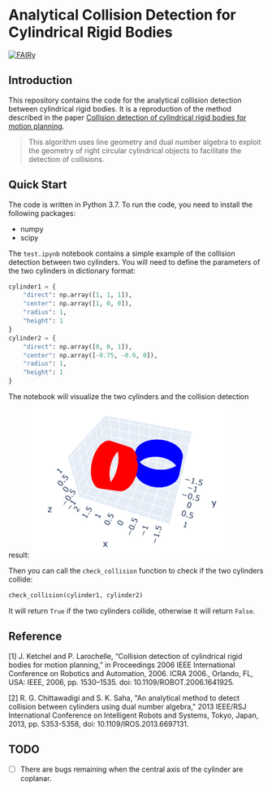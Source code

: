 # Analytical Collision Detection for Cylindrical Rigid Bodies
[![FAIRy](https://firebasestorage.googleapis.com/v0/b/resoft-fairy.appspot.com/o/users%2F29809038%2Fbadges%2FCylinder_Collision_Check.svg?alt=media&token=ba40e573-ace1-4e04-b3c9-941f4b3735d1)](https://howfairis.com)
## Introduction
This repository contains the code for the analytical collision detection between cylindrical rigid bodies. It is a reproduction of the method described in the paper [Collision detection of cylindrical rigid bodies for motion planning](https://ieeexplore.ieee.org/document/1641925).

> This algorithm uses line geometry and dual number algebra to exploit the geometry of right circular cylindrical objects to facilitate the detection of collisions. 

## Quick Start
The code is written in Python 3.7. To run the code, you need to install the following packages:
- numpy
- scipy

The `test.ipynb` notebook contains a simple example of the collision detection between two cylinders. You will need to define the parameters of the two cylinders in dictionary format:
```python
cylinder1 = {
    "direct": np.array([1, 1, 1]),
    "center": np.array([1, 0, 0]),
    "radius": 1,
    "height": 1
}
cylinder2 = {
    "direct": np.array([0, 0, 1]),
    "center": np.array([-0.75, -0.9, 0]),
    "radius": 1,
    "height": 1
}
```
The notebook will visualize the two cylinders and the collision detection result:
![collision](./cylinders.png)

Then you can call the `check_collision` function to check if the two cylinders collide:
```python
check_collision(cylinder1, cylinder2)
```
It will return `True` if the two cylinders collide, otherwise it will return `False`.

## Reference
[1] J. Ketchel and P. Larochelle, “Collision detection of cylindrical rigid bodies for motion planning,” in Proceedings 2006 IEEE International Conference on Robotics and Automation, 2006. ICRA 2006., Orlando, FL, USA: IEEE, 2006, pp. 1530–1535. doi: 10.1109/ROBOT.2006.1641925.

[2] R. G. Chittawadigi and S. K. Saha, "An analytical method to detect collision between cylinders using dual number algebra," 2013 IEEE/RSJ International Conference on Intelligent Robots and Systems, Tokyo, Japan, 2013, pp. 5353-5358, doi: 10.1109/IROS.2013.6697131.
## TODO
- [ ] There are bugs remaining when the central axis of the cylinder are coplanar.
